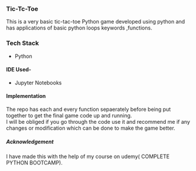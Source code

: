 ### Tic-Tc-Toe
This is a very basic tic-tac-toe Python game developed using python and has applications of basic python loops keywords ,functions.
### Tech Stack
* Python
#### IDE Used-
* Jupyter Notebooks
#### Implementation
The repo has each and every function sepaerately before being put together to get the final game code up and running.
<br>
I will be obliged if you go through the code use it and recommend me if any changes or modification which can be done to make the game better.
##### Acknowledgement
I have made this with the help of my course on udemy( COMPLETE PYTHON BOOTCAMP).

